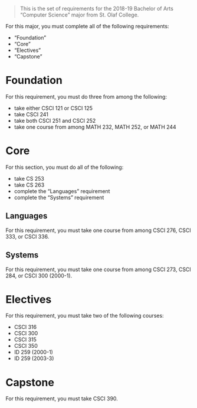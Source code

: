 > This is the set of requirements for the 2018-19 Bachelor of Arts “Computer
> Science” major from St. Olaf College.

For this major, you must complete all of the following requirements:

- “Foundation”
- “Core”
- “Electives”
- “Capstone”

# Foundation
For this requirement, you must do three from among the following:

- take either CSCI 121 or CSCI 125
- take CSCI 241
- take both CSCI 251 and CSCI 252
- take one course from among MATH 232, MATH 252, or MATH 244


# Core
For this section, you must do all of the following:

- take CS 253
- take CS 263
- complete the “Languages” requirement
- complete the “Systems” requirement

## Languages
For this requirement, you must take one course from among CSCI 276, CSCI 333, or CSCI 336.

## Systems
For this requirement, you must take one course from among CSCI 273, CSCI 284, or CSCI 300 (2000-1).


# Electives
For this requirement, you must take two of the following courses:

- CSCI 316
- CSCI 300
- CSCI 315
- CSCI 350
- ID 259 (2000-1)
- ID 259 (2003-3)


# Capstone
For this requirement, you must take CSCI 390.


